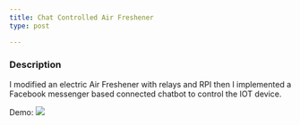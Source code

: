 ```yaml
---
title: Chat Controlled Air Freshener
type: post

---
```


### Description

I modified an electric Air Freshener with relays and RPI then I implemented a Facebook messenger based connected chatbot to control the IOT device.

Demo:
![](/misc/air_freshener.gif)
